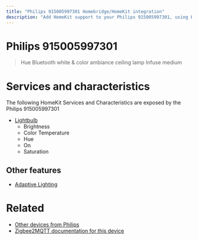 ```yaml
---
title: "Philips 915005997301 Homebridge/HomeKit integration"
description: "Add HomeKit support to your Philips 915005997301, using Homebridge, Zigbee2MQTT and homebridge-z2m."
---
```

<!---
This file has been GENERATED using src/docgen/docgen.ts
DO NOT EDIT THIS FILE MANUALLY!
-->
# Philips 915005997301
> Hue Bluetooth white & color ambiance ceiling lamp Infuse medium


# Services and characteristics
The following HomeKit Services and Characteristics are exposed by
the Philips 915005997301

* [Lightbulb](../../light.md)
  * Brightness
  * Color Temperature
  * Hue
  * On
  * Saturation


## Other features
* [Adaptive Lighting](../../light.md)


# Related
* [Other devices from Philips](../index.md#philips)
* [Zigbee2MQTT documentation for this device](https://www.zigbee2mqtt.io/devices/915005997301.html)